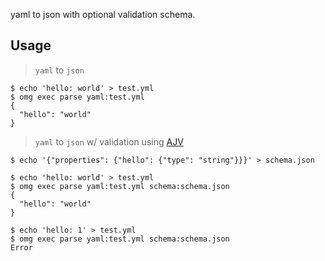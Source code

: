 yaml to json with optional validation schema.

## Usage

> `yaml` to `json`

```shell
$ echo 'hello: world' > test.yml
$ omg exec parse yaml:test.yml
{
  "hello": "world"
}
```

> `yaml` to `json` w/ validation using [AJV](https://github.com/epoberezkin/ajv)

```shell
$ echo '{"properties": {"hello": {"type": "string"}}}' > schema.json

$ echo 'hello: world' > test.yml
$ omg exec parse yaml:test.yml schema:schema.json
{
  "hello": "world"
}

$ echo 'hello: 1' > test.yml
$ omg exec parse yaml:test.yml schema:schema.json
Error
```
